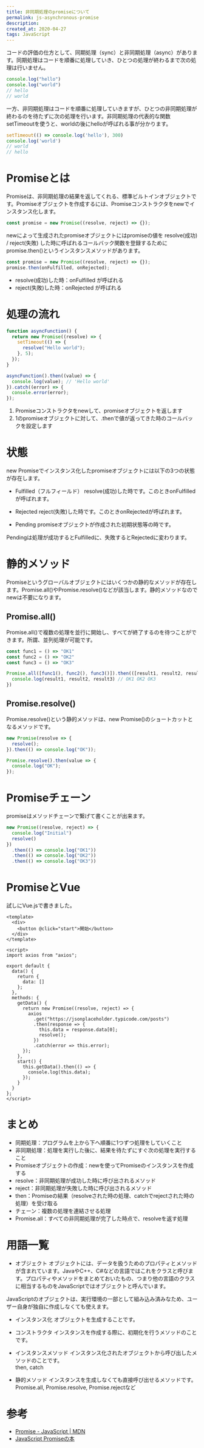 ```yaml
---
title: 非同期処理のpromiseについて
permalink: js-asynchronous-promise
description: 
created_at: 2020-04-27
tags: JavaScript
---
```


コードの評価の仕方として、同期処理（sync）と非同期処理（async）があります。同期処理はコードを順番に処理していき、ひとつの処理が終わるまで次の処理は行いません。

```js
console.log("hello")
console.log("world")
// hello
// world
```

一方、非同期処理はコードを順番に処理していきますが、ひとつの非同期処理が終わるのを待たずに次の処理を行います。非同期処理の代表的な関数setTimeoutを使うと、worldの後にhelloが呼ばれる事が分かります。
```js
setTimeout(() => console.log('hello'), 300)
console.log('world')
// world
// hello
```

# Promiseとは
Promiseは、非同期処理の結果を返してくれる、標準ビルトインオブジェクトです。Promiseオブジェクトを作成するには、Promiseコンストラクタをnewでインスタンス化します。

```js
const promise = new Promise((resolve, reject) => {});
```

newによって生成されたpromiseオブジェクトにはpromiseの値を resolve(成功) / reject(失敗) した時に呼ばれるコールバック関数を登録するためにpromise.then()というインスタンスメソッドがあります。

```js
const promise = new Promise((resolve, reject) => {});
promise.then(onFulfilled, onRejected);
```

- resolve(成功)した時：onFulfilled が呼ばれる
- reject(失敗)した時：onRejected が呼ばれる

# 処理の流れ

```js
function asyncFunction() {
  return new Promise((resolve) => {
    setTimeout(() => {
      resolve("Hello world");
    }, 5);
  });
}

asyncFunction().then((value) => {
  console.log(value); // 'Hello world'
}).catch((error) => {
  console.error(error);
});
```

1. Promiseコンストラクタをnewして、promiseオブジェクトを返します
2. 1のpromiseオブジェクトに対して、.thenで値が返ってきた時のコールバックを設定します

# 状態
new Promiseでインスタンス化したpromiseオブジェクトには以下の3つの状態が存在します。

- Fulfilled（フルフィールド）
resolve(成功)した時です。このときonFulfilledが呼ばれます。

- Rejected
reject(失敗)した時です。このときonRejectedが呼ばれます。

- Pending
promiseオブジェクトが作成された初期状態等の時です。

Pendingは処理が成功するとFulfilledに、失敗するとRejectedに変わります。

# 静的メソッド
Promiseというグローバルオブジェクトにはいくつかの静的なメソッドが存在します。Promise.all()やPromise.resolve()などが該当します。静的メソッドなのでnewは不要になります。

## Promise.all()
Promise.all()で複数の処理を並行に開始し、すべてが終了するのを待つことができます。所謂、並列処理が可能です。

```js
const func1 = () => "OK1"
const func2 = () => "OK2"
const func3 = () => "OK3"

Promise.all([func1(), func2(), func3()]).then(([result1, result2, result3]) => {
  console.log(result1, result2, result3) // OK1 OK2 OK3
})
```

## Promise.resolve()
Promise.resolve()という静的メソッドは、new Promise()のショートカットとなるメソッドです。

```js
new Promise(resolve => {
  resolve();
}).then(() => console.log("OK"));

```

```js
Promise.resolve().then(value => {
  console.log("OK");
});
```

# Promiseチェーン
promiseはメソッドチェーンで繋げて書くことが出来ます。

```js
new Promise((resolve, reject) => {
  console.log("Initial")
  resolve()
})
  .then(() => console.log("OK1"))
  .then(() => console.log("OK2"))
  .then(() => console.log("OK3"))
```

# PromiseとVue
試しにVue.jsで書きました。

```vue
<template>
  <div>
    <button @click="start">開始</button>
  </div>
</template>

<script>
import axios from "axios";

export default {
  data() {
    return {
      data: []
    };
  },
  methods: {
    getData() {
      return new Promise((resolve, reject) => {
        axios
          .get("https://jsonplaceholder.typicode.com/posts")
          .then(response => {
            this.data = response.data[0];
            resolve();
          })
          .catch(error => this.error);
      });
    },
    start() {
      this.getData().then(() => {
        console.log(this.data);
      });
    }
  }
};
</script>
```

# まとめ
- 同期処理：プログラムを上から下へ順番に1つずつ処理をしていくこと
- 非同期処理：処理を実行した後に、結果を待たずにすぐ次の処理を実行すること
- Promiseオブジェクトの作成：newを使ってPromiseのインスタンスを作成する
- resolve：非同期処理が成功した時に呼び出されるメソッド
- reject：非同期処理が失敗した時に呼び出されるメソッド
- then：Promiseの結果（resolveされた時の処理、catchでrejectされた時の処理）を受け取る
- チェーン：複数の処理を連結させる処理
- Promise.all：すべての非同期処理が完了した時点で、resolveを返す処理

# 用語一覧
- オブジェクト
オブジェクトには、データを扱うためのプロパティとメソッドが含まれています。JavaやC++、C#などの言語ではこれをクラスと呼びます。プロパティやメソッドをまとめておいたもの、つまり他の言語のクラスに相当するものをJavaScriptではオブジェクトと呼んでいます。

JavaScriptのオブジェクトは、実行環境の一部として組み込み済みなため、ユーザー自身が独自に作成しなくても使えます。

- インスタンス化
オブジェクトを生成することです。

- コンストラクタ
インスタンスを作成する際に、初期化を行うメソッドのことです。

- インスタンスメソッド
インスタンス化されたオブジェクトから呼び出したメソッドのことです。  
then, catch

- 静的メソッド
インスタンスを生成しなくても直接呼び出せるメソッドです。  
Promise.all, Promise.resolve, Promise.rejectなど

# 参考
- [Promise - JavaScript | MDN](https://developer.mozilla.org/ja/docs/Web/JavaScript/Reference/Global_Objects/Promise)
- [JavaScript Promiseの本](https://azu.github.io/promises-book/)
